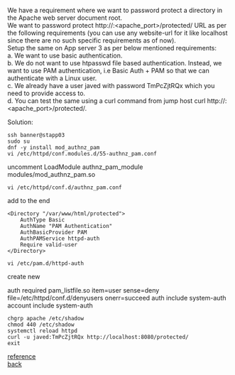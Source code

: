 We have a requirement where we want to password protect a directory in the Apache web server document root.  
We want to password protect http://<website-url>:<apache_port>/protected/ URL as per the following requirements (you can use any website-url for it like localhost since there are no such specific requirements as of now).  
Setup the same on App server 3 as per below mentioned requirements:  
a. We want to use basic authentication.  
b. We do not want to use htpasswd file based authentication. Instead, we want to use PAM authentication, i.e Basic Auth + PAM so that we can authenticate with a Linux user.  
c. We already have a user javed with password TmPcZjtRQx which you need to provide access to.  
d. You can test the same using a curl command from jump host curl http://<website-url>:<apache_port>/protected/.  

Solution:
```
ssh banner@stapp03
sudo su
dnf -y install mod_authnz_pam
vi /etc/httpd/conf.modules.d/55-authnz_pam.conf
```
uncomment
LoadModule authnz_pam_module modules/mod_authnz_pam.so  
```
vi /etc/httpd/conf.d/authnz_pam.conf
```
add to the end  
```
<Directory "/var/www/html/protected">  
    AuthType Basic  
    AuthName "PAM Authentication"  
    AuthBasicProvider PAM  
    AuthPAMService httpd-auth  
    Require valid-user  
</Directory>  
```
```
vi /etc/pam.d/httpd-auth
```
create new

auth       required     pam_listfile.so item=user sense=deny file=/etc/httpd/conf.d/denyusers onerr=succeed
auth       include      system-auth
account    include      system-auth

```
chgrp apache /etc/shadow
chmod 440 /etc/shadow 
systemctl reload httpd
curl -u javed:TmPcZjtRQx http://localhost:8080/protected/
exit
```
[reference](https://www.server-world.info/en/note?os=CentOS_Stream_9&p=httpd&f=9)  
[back](https://github.com/MederD/Kodekloud-Engineer-Tasks) 


